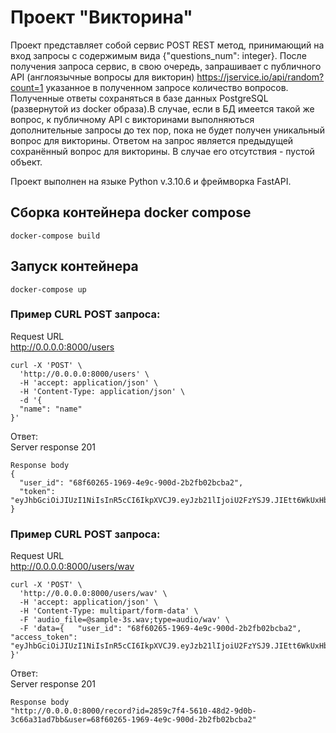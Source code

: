 # Проект "Викторина"
Проект представляет собой сервис POST REST метод, принимающий на вход запросы с содержимым вида {"questions_num": integer}. После получения запроса сервис, в свою очередь, запрашивает с публичного API (англоязычные вопросы для викторин) https://jservice.io/api/random?count=1 указанное в полученном запросе количество вопросов. Полученные ответы сохраняться в базе данных PostgreSQL (развернутой из docker образа).В случае, если в БД имеется такой же вопрос, к публичному API с викторинами  выполняються дополнительные запросы до тех пор, пока не будет получен уникальный вопрос для викторины. Ответом на запрос  является предыдущей сохранённый вопрос для викторины. В случае его отсутствия - пустой объект.

Проект выполнен на языке Python v.3.10.6 и фреймворка FastAPI.

## Сборка контейнера docker compose
```
docker-compose build
```
## Запуск контейнера
```
docker-compose up
```
### Пример CURL POST запроса:
Request URL \
http://0.0.0.0:8000/users
```
curl -X 'POST' \
  'http://0.0.0.0:8000/users' \
  -H 'accept: application/json' \
  -H 'Content-Type: application/json' \
  -d '{
  "name": "name"
}'
```
Ответ:\
Server response 201 
```
Response body
{
  "user_id": "68f60265-1969-4e9c-900d-2b2fb02bcba2",
  "token": "eyJhbGciOiJIUzI1NiIsInR5cCI6IkpXVCJ9.eyJzb21lIjoiU2FzYSJ9.JIEtt6WkUxHbFNL4pb07ICemeLUCHaHf62l0wRshWfE"
}
```

### Пример CURL POST запроса:
Request URL\
http://0.0.0.0:8000/users/wav
```
curl -X 'POST' \
  'http://0.0.0.0:8000/users/wav' \
  -H 'accept: application/json' \
  -H 'Content-Type: multipart/form-data' \
  -F 'audio_file=@sample-3s.wav;type=audio/wav' \
  -F 'data={   "user_id": "68f60265-1969-4e9c-900d-2b2fb02bcba2",   "access_token": "eyJhbGciOiJIUzI1NiIsInR5cCI6IkpXVCJ9.eyJzb21lIjoiU2FzYSJ9.JIEtt6WkUxHbFNL4pb07ICemeLUCHaHf62l0wRshWfE" }'
```
Ответ:\
Server response 201 
```
Response body
"http://0.0.0.0:8000/record?id=2859c7f4-5610-48d2-9d0b-3c66a31ad7bb&user=68f60265-1969-4e9c-900d-2b2fb02bcba2"
```
